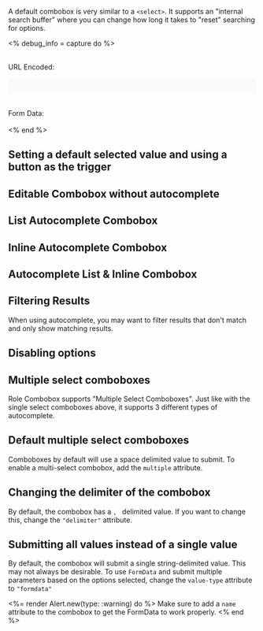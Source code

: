 ---
---

A default combobox is very similar to a `<select>`. It supports an "internal search buffer" where
you can change how long it takes to "reset" searching for options.

<script type="module">
  // setInterval(() => {
  //   document.querySelector("[slot='listbox']")
  //     .append(
  //       Object.assign(
  //         document.createElement("role-option"),
  //         { textContent: "Option X" }
  //       )
  //     )
  // }, 2000)
</script>

<role-combobox hidden></role-combobox>
<role-option hidden></role-option>

<% debug_info = capture do %>
<style>
  pre {
    background-color: rgb(250, 250, 250);
    padding: 1rem;
    color: rgb(56, 58, 66)
  }
</style>
<br>
URL Encoded:
<pre><code id="url-encoded"></code></pre>
<br>
Form Data:
<br>
<light-code language="js" id="form-data"><script type="text/plain" slot="code"></script></light-code>
<br>
<script type="module">
  function showFormData () {
    const formDataToObject = (formData) => {
      return Object.fromEntries(
        Array.from(formData.keys()).map(key => [
          key,
          formData.getAll(key).length > 1 ? formData.getAll(key) : formData.get(key)
        ])
      )
    }
    const formData = new FormData(document.querySelector("form"))
    const obj = formDataToObject(formData)
    const json = JSON.stringify(obj, null, 2)

    const urlEncoded = []
    for (const [key, value] of formData.entries()) {
      urlEncoded.push(encodeURIComponent(key) + "=" + encodeURIComponent(value))
    }

    document.querySelector("#url-encoded").innerText = "?" + urlEncoded.join("&")
    // document.querySelector("#form-data").innerText = json
    document.querySelector("#form-data").code = json
  }

  ;(async () => {
    await window.customElements.whenDefined("role-combobox")
    setTimeout(() => {
      showFormData()
    })
  })()

  document.addEventListener("submit", (e) => {
    e.preventDefault()
    showFormData()
  })
</script>
<% end %>

<light-preview preview-mode="shadow-dom" script-scope="shadow-dom">
  <template slot="code">
    <form>
      <role-combobox name="combobox">
        <input slot="trigger">
        <div slot="listbox" role="listbox">
          <role-option>Capybara</role-option>
          <role-option>Rhino</role-option>
          <role-option>Badger mole</role-option>
          <role-option>Flamingo</role-option>
          <role-option>Tortoise</role-option>
          <role-option>Killer Whale</role-option>
          <role-option>Opossum</role-option>
          <role-option>Capybara</role-option>
          <role-option>Rhino</role-option>
          <role-option>Badger mole</role-option>
          <role-option>Flamingo</role-option>
          <role-option>Tortoise</role-option>
          <role-option>Killer Whale</role-option>
          <role-option>Opossum</role-option>
          <role-option>Capybara</role-option>
          <role-option>Rhino</role-option>
          <role-option>Badger mole</role-option>
          <role-option>Flamingo</role-option>
          <role-option>Tortoise</role-option>
          <role-option>Killer Whale</role-option>
          <role-option>Opossum</role-option>
        </div>
      </role-combobox>
      <button>Show Form Values</button>
      <button type="reset">Reset</button>
    </form>
    <%= debug_info %>
  </template>
</light-preview>

## Setting a default selected value and using a button as the trigger

<light-preview preview-mode="shadow-dom">
  <template slot="code">
    <role-combobox>
      <button slot="trigger" style="padding: 0.4em 0.6em;"></button>
      <div slot="listbox">
        <role-option>Honeybadger</role-option>
        <role-option>Rhino</role-option>
        <role-option selected>Badger mole</role-option>
        <role-option>Flamingo</role-option>
        <role-option>Tortoise</role-option>
        <role-option>Killer Whale</role-option>
        <role-option>Opossum</role-option>
      </div>
    </role-combobox>
  </template>
</light-preview>

## Editable Combobox without autocomplete

<light-preview preview-mode="shadow-dom">
  <template slot="code">
    <role-combobox autocomplete="off">
      <input slot="trigger">
      <div slot="listbox">
        <role-option>Honeybadger</role-option>
        <role-option>Rhino</role-option>
        <role-option>Badger mole</role-option>
        <role-option>Flamingo</role-option>
        <role-option>Tortoise</role-option>
        <role-option>Killer Whale</role-option>
        <role-option>Opossum</role-option>
      </div>
    </role-combobox>
  </template>
</light-preview>

## List Autocomplete Combobox

<light-preview preview-mode="shadow-dom">
  <template slot="code">
    <role-combobox autocomplete="list">
      <input slot="trigger">
      <div slot="listbox">
        <role-option>Honeybadger</role-option>
        <role-option>Rhino</role-option>
        <role-option>Badger mole</role-option>
        <role-option>Flamingo</role-option>
        <role-option>Tortoise</role-option>
        <role-option>Killer Whale</role-option>
        <role-option>Opossum</role-option>
      </div>
    </role-combobox>
  </template>
</light-preview>

## Inline Autocomplete Combobox

<light-preview preview-mode="shadow-dom">
  <template slot="code">
    <role-combobox autocomplete="inline">
      <input slot="trigger">
      <div slot="listbox">
        <role-option>Honeybadger</role-option>
        <role-option>Rhino</role-option>
        <role-option>Badger mole</role-option>
        <role-option>Flamingo</role-option>
        <role-option>Tortoise</role-option>
        <role-option>Killer Whale</role-option>
        <role-option>Opossum</role-option>
      </div>
    </role-combobox>
  </template>
</light-preview>

## Autocomplete List & Inline Combobox

<light-preview preview-mode="shadow-dom">
  <template slot="code">
    <role-combobox autocomplete="both">
      <input slot="trigger">
      <div slot="listbox">
        <role-option>Honeybadger</role-option>
        <role-option>Rhino</role-option>
        <role-option>Badger mole</role-option>
        <role-option>Flamingo</role-option>
        <role-option>Tortoise</role-option>
        <role-option>Killer Whale</role-option>
        <role-option>Opossum</role-option>
      </div>
    </role-combobox>
  </template>
</light-preview>

## Filtering Results

When using autocomplete, you may want to filter results that don't match and only show matching results.

<light-preview preview-mode="shadow-dom">
  <template slot="code">
    <role-combobox autocomplete="both" filter-results>
      <input slot="trigger">
      <div slot="listbox">
        <role-option>Honeybadger</role-option>
        <role-option>Rhino</role-option>
        <role-option>Badger mole</role-option>
        <role-option>Flamingo</role-option>
        <role-option>Tortoise</role-option>
        <role-option>Killer Whale</role-option>
        <role-option>Opossum</role-option>
      </div>
    </role-combobox>
  </template>
</light-preview>

## Disabling options

<light-preview preview-mode="shadow-dom">
  <template slot="code">
    <role-combobox>
      <input slot="trigger">
      <div slot="listbox">
        <role-option disabled>Honeybadger</role-option>
        <role-option>Rhino</role-option>
        <role-option disabled>Badger mole</role-option>
        <role-option>Flamingo</role-option>
        <role-option>Tortoise</role-option>
        <role-option>Killer Whale</role-option>
        <role-option disabled>Opossum</role-option>
      </div>
    </role-combobox>
  </template>
</light-preview>

## Multiple select comboboxes

Role Combobox supports "Multiple Select Comboboxes". Just like with the single select comboboxes above, it supports 3 different types of autocomplete.

## Default multiple select comboboxes

Comboboxes by default will use a space delimited value to submit. To enable a multi-select combobox,
add the `multiple` attribute.

<light-preview preview-mode="shadow-dom">
  <template slot="code">
    <role-combobox multiple name="combobox">
      <input slot="trigger">
      <div slot="listbox">
        <role-option>Honeybadger</role-option>
        <role-option selected>Rhino</role-option>
        <role-option>Badger mole</role-option>
        <role-option>Flamingo</role-option>
        <role-option selected>Tortoise</role-option>
        <role-option>Killer Whale</role-option>
        <role-option>Opossum</role-option>
      </div>
    </role-combobox>
  </template>
</light-preview>

## Changing the delimiter of the combobox

By default, the combobox has a `, ` delimited value. If you want to change this, change the `"delimiter"` attribute.

<light-preview preview-mode="shadow-dom">
  <template slot="code">
    <role-combobox multiple delimiter="; " name="combobox">
      <input slot="trigger">
      <div slot="listbox">
        <role-option>Honeybadger</role-option>
        <role-option selected>Rhino</role-option>
        <role-option>Badger mole</role-option>
        <role-option>Flamingo</role-option>
        <role-option selected>Tortoise</role-option>
        <role-option>Killer Whale</role-option>
        <role-option>Opossum</role-option>
      </div>
    </role-combobox>
  </template>
</light-preview>

## Submitting all values instead of a single value

By default, the combobox will submit a single string-delimited value. This may not always be desirable. To
use `FormData` and submit multiple parameters based on the options selected, change the `value-type` attribute to `"formdata"`

<%= render Alert.new(type: :warning) do %>
Make sure to add a `name` attribute to the combobox to get the FormData to work properly.
<% end %>

<light-preview preview-mode="shadow-dom" script-scope="shadow-dom">
  <template slot="code">
    <form>
      <role-combobox multiple value-type="formdata" name="combobox">
        <input slot="trigger">
        <div slot="listbox">
          <role-option>Honeybadger</role-option>
          <role-option selected>Rhino</role-option>
          <role-option>Badger mole</role-option>
          <role-option>Flamingo</role-option>
          <role-option selected>Tortoise</role-option>
          <role-option>Killer Whale</role-option>
          <role-option>Opossum</role-option>
        </div>
      </role-combobox>
      <br>
      <button>Show Form Values</button>
      <button type="reset">Reset</button>
    </form>
    <%= debug_info %>
  </template>
</light-preview>

